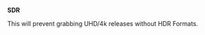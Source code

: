 <!-- markdownlint-disable MD041-->
**SDR**<br>

This will prevent grabbing UHD/4k releases without HDR Formats.
<!-- markdownlint-enable MD041-->
